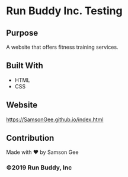 # Run Buddy Inc. Testing

## Purpose
A website that offers fitness training services.

## Built With
* HTML
* CSS

## Website
https://SamsonGee.github.io/index.html

## Contribution
Made with ❤️ by Samson Gee

### ©️2019 Run Buddy, Inc 
